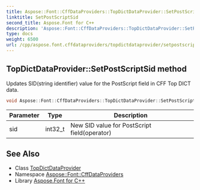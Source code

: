 ```yaml
---
title: Aspose::Font::CffDataProviders::TopDictDataProvider::SetPostScriptSid method
linktitle: SetPostScriptSid
second_title: Aspose.Font for C++
description: 'Aspose::Font::CffDataProviders::TopDictDataProvider::SetPostScriptSid method. Updates SID(string identifier) value for the PostScript field in CFF Top DICT data in C++.'
type: docs
weight: 6500
url: /cpp/aspose.font.cffdataproviders/topdictdataprovider/setpostscriptsid/
---
```

## TopDictDataProvider::SetPostScriptSid method


Updates SID(string identifier) value for the PostScript field in CFF Top DICT data.

```cpp
void Aspose::Font::CffDataProviders::TopDictDataProvider::SetPostScriptSid(int32_t sid)
```


| Parameter | Type | Description |
| --- | --- | --- |
| sid | int32_t | New SID value for PostScript field(operator) |

## See Also

* Class [TopDictDataProvider](../)
* Namespace [Aspose::Font::CffDataProviders](../../)
* Library [Aspose.Font for C++](../../../)
